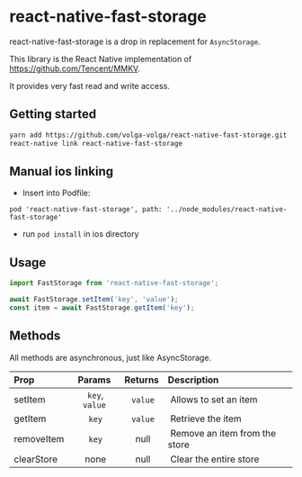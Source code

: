 # react-native-fast-storage

react-native-fast-storage is a drop in replacement for `AsyncStorage`.

This library is the React Native implementation of https://github.com/Tencent/MMKV.

It provides very fast read and write access.

## Getting started

```bash
yarn add https://github.com/volga-volga/react-native-fast-storage.git
react-native link react-native-fast-storage
```

## Manual ios linking

- Insert into Podfile:
```
pod 'react-native-fast-storage', path: '../node_modules/react-native-fast-storage'
```
- run `pod install` in ios directory


## Usage

```javascript
import FastStorage from 'react-native-fast-storage';

await FastStorage.setItem('key', 'value');
const item = await FastStorage.getItem('key');
```

## Methods

All methods are asynchronous, just like AsyncStorage.

| Prop       |     Params      | Returns  | Description                    |
| :--------- | :-------------: | :------: | :----------------------------- |
| setItem    |  `key`, `value` |  `value` |  Allows to set an item         |
| getItem    |      `key`      |  `value` |  Retrieve the item             |
| removeItem |      `key`      |   null   |  Remove an item from the store |
| clearStore |       none      |   null   |  Clear the entire store        |
